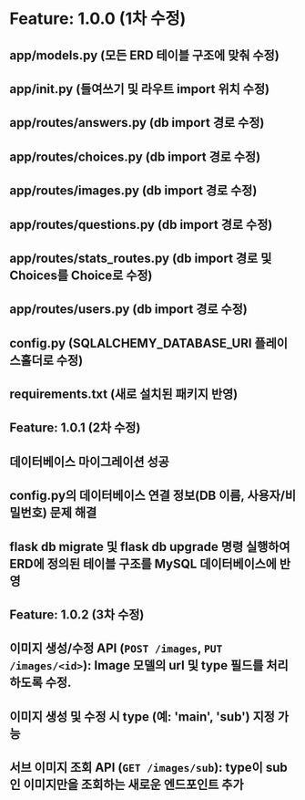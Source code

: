 # Feature: 1.0.0 (1차 수정)

## app/models.py (모든 ERD 테이블 구조에 맞춰 수정)

## app/__init__.py (들여쓰기 및 라우트 import 위치 수정)

## app/routes/answers.py (db import 경로 수정)

## app/routes/choices.py (db import 경로 수정)

## app/routes/images.py (db import 경로 수정)

## app/routes/questions.py (db import 경로 수정)

## app/routes/stats_routes.py (db import 경로 및 Choices를 Choice로 수정)

## app/routes/users.py (db import 경로 수정)

## config.py (SQLALCHEMY_DATABASE_URI 플레이스홀더로 수정)

## requirements.txt (새로 설치된 패키지 반영)


## Feature: 1.0.1 (2차 수정)

## 데이터베이스 마이그레이션 성공

## config.py의 데이터베이스 연결 정보(DB 이름, 사용자/비밀번호) 문제 해결

## flask db migrate 및 flask db upgrade 명령 실행하여 ERD에 정의된 테이블 구조를 MySQL 데이터베이스에 반영


## Feature: 1.0.2 (3차 수정)

## 이미지 생성/수정 API (`POST /images`, `PUT /images/<id>`): Image 모델의 url 및 type 필드를 처리하도록 수정.
## 이미지 생성 및 수정 시 type (예: 'main', 'sub') 지정 가능
## 서브 이미지 조회 API (`GET /images/sub`): type이 sub인 이미지만을 조회하는 새로운 엔드포인트 추가
